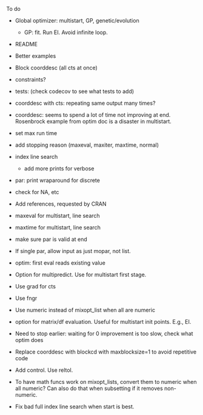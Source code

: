 To do

* Global optimizer: multistart, GP, genetic/evolution

  * GP: fit. Run EI. Avoid infinite loop.

* README

* Better examples

* Block coorddesc (all cts at once)

* constraints?

* tests: (check codecov to see what tests to add)

* coorddesc with cts: repeating same output many times?

* coorddesc: seems to spend a lot of time not improving at end.
Rosenbrock example from optim doc is a disaster in multistart.

* set max run time

* add stopping reason (maxeval, maxiter, maxtime, normal)

* index line search
  - add more prints for verbose

* par: print wraparound for discrete

* check for NA, etc

* Add references, requested by CRAN

* maxeval for multistart, line search

* maxtime for multistart, line search

* make sure par is valid at end

* If single par, allow input as just mopar, not list.

* optim: first eval reads existing value

* Option for multipredict. Use for multistart first stage.

* Use grad for cts

* Use fngr

* Use numeric instead of mixopt_list when all are numeric

* option for matrix/df evaluation. Useful for multistart init points. E.g., EI.

* Need to stop earlier: waiting for 0 improvement is too slow, check what optim does

* Replace coorddesc with blockcd with maxblocksize=1 to avoid repetitive code

* Add control. Use reltol.

* To have math funcs work on mixopt_lists, convert them to numeric when all
numeric? Can also do that when subsetting if it removes non-numeric.

* Fix bad full index line search when start is best.
